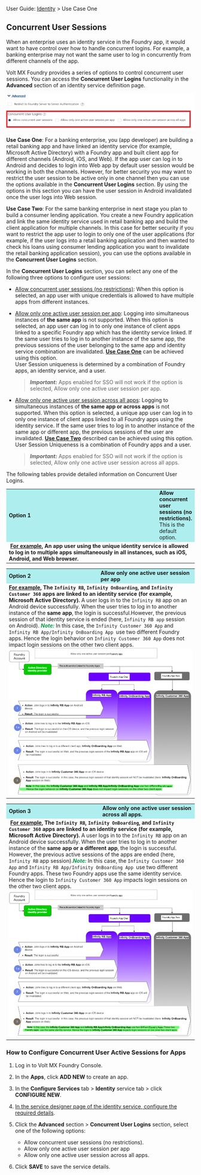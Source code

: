                                 

User Guide: [Identity](Identity.md) > Use Case One

Concurrent User Sessions
------------------------

When an enterprise uses an identity service in the Foundry app, it would want to have control over how to handle concurrent logins. For example, a banking enterprise may not want the same user to log in concurrently from different channels of the app.

Volt MX  Foundry provides a series of options to control concurrent user sessions. You can access the **Concurrent User Logins** functionality in the **Advanced** section of an identity service definition page.

![](Resources/Images/UserSessionimage1_711x138.png)

**Use Case One**: For a banking enterprise, you (app developer) are building a retail banking app and have linked an identity service (for example, Microsoft Active Directory) with a Foundry app and built client app for different channels (Android, iOS, and Web). If the app user can log in to Android and decides to login into Web app by default user session would be working in both the channels. However, for better security you may want to restrict the user session to be active only in one channel then you can use the options available in the **Concurrent User Logins** section. By using the options in this section you can have the user session in Android invalidated once the user logs into Web session.

**Use Case Two**: For the same banking enterprise in next stage you plan to build a consumer lending application. You create a new Foundry application and link the same identity service used in retail banking app and build the client application for multiple channels. In this case for better security if you want to restrict the app user to login to only one of the user applications (for example, if the user logs into a retail banking application and then wanted to check his loans using consumer lending application you want to invalidate the retail banking application session), you can use the options available in the **Concurrent User Logins** section.

In the **Concurrent User Logins** section, you can select any one of the following three options to configure user sessions:

*   [Allow concurrent user sessions (no restrictions)](#Option1): When this option is selected, an app user with unique credentials is allowed to have multiple apps from different instances.
*   [Allow only one active user session per app](#Option2): Logging into simultaneous instances of **the same app** is not supported. When this option is selected, an app user can log in to only one instance of client apps linked to a specific Foundry app which has the identity service linked. If the same user tries to log in to another instance of the same app, the previous sessions of the user belonging to the same app and identity service combination are invalidated. **[Use Case One](#Usecase1)** can be achieved using this option.  
    User Session uniqueness is determined by a combination of Foundry apps, an identity service, and a user.
    
    > **_Important:_** Apps enabled for SSO will not work if the option is selected, Allow only one active user session per app.
    
*   [Allow only one active user session across all apps](#Option3): Logging to simultaneous instances of **the same app or across apps** is not supported. When this option is selected, a unique app user can log in to only one instance of client apps linked to all Foundry apps using the identity service. If the same user tries to log in to another instance of the same app or different app, the previous sessions of the user are invalidated. **[**Use Case Two**](#Usecase2)** described can be achieved using this option.  
    User Session Uniqueness is a combination of Foundry apps and a user.
    
    > **_Important:_** Apps enabled for SSO will not work if the option is selected, Allow only one active user session across all apps.
    

The following tables provide detailed information on Concurrent User Logins.

<table style="mc-table-style: url('Resources/TableStyles/Basic.css');width: 100%;" class="TableStyle-Basic" cellspacing="0"><colgroup><col class="TableStyle-Basic-Column-Column1" style="width: 487px;"> <col class="TableStyle-Basic-Column-Column1"></colgroup><tbody><tr class="TableStyle-Basic-Body-Body1"><td class="TableStyle-Basic-BodyE-Column1-Body1" style="font-weight: bold;background-color: #afeeee;"><a name="Option1"></a>Option 1</td><td class="TableStyle-Basic-BodyD-Column1-Body1" style="background-color: #afeeee;"><b>Allow concurrent user sessions (no restrictions).</b> This is the default option.</td></tr><tr class="TableStyle-Basic-Body-Body1"><td class="TableStyle-Basic-BodyA-Column1-Body1" style="font-weight: bold;" colspan="2">&nbsp;<u>For example</u>, An app user using the unique identity service is allowed to log in to multiple apps simultaneously in all instances, such as iOS, Android, and Web browser.</td></tr></tbody></table>

<table style="mc-table-style: url]('Resources/TableStyles/Basic.css');" class="TableStyle-Basic" cellspacing="0"><colgroup><col class="TableStyle-Basic-Column-Column1" style="width: 479px;"> <col class="TableStyle-Basic-Column-Column1" style="width: 500px;"></colgroup><tbody><tr class="TableStyle-Basic-Body-Body1"><td class="TableStyle-Basic-BodyE-Column1-Body1" style="font-weight: bold;background-color: #afeeee;"><a name="Option2"></a>Option 2</td><td class="TableStyle-Basic-BodyD-Column1-Body1" style="background-color: #afeeee;"><b>Allow only one active user session per app</b></td></tr><tr class="TableStyle-Basic-Body-Body1"><td class="TableStyle-Basic-BodyA-Column1-Body1" style="font-weight: bold;" colspan="2"><u>For example</u>, The <code class="codefirst">Infinity RB</code>, <code class="codefirst">Infinity OnBoarding</code>, and <code class="codefirst">Infinity Customer 360</code> apps are linked to an identity service (for example, Microsoft Active Directory). <span style="font-weight: normal;">A user logs in to the <code class="codefirst">Infinity RB</code> app on an Android device successfully. When the user tries to log in to another instance of the <b>same app</b>, the login is successful.<b></b>However, the previous session of that identity service is ended (here, <code class="codefirst">Infinity RB app</code> session on Android).</span><b> </b><span class="autonumber"><span><b><i><span style="color: #0a9c4a;" class="mcFormatColor">Note: </span></i></b></span></span><b><span style="font-weight: normal;">In this case, the <code class="codefirst">Infinity Customer 360 App</code> and <code class="codefirst">Infinity RB App/Infinity OnBoarding App </code>use two different Foundry apps. Hence the login behavior on <code class="codefirst">Infinity Customer 360 App</code> does not impact login sessions on the other two client apps.</span></b> &nbsp; <img src="Resources/Images/UserSessionApp2_953x769.png" alt="Allow only one active user session per app. An app user with one identity provider can log into only one instance of the app. Logging to simultaneous instances of the same app is restricted." style="width: 953;height: 769;" data-mc-conditions="Default.md5 Only"></td></tr></tbody></table>

<table style="mc-table-style: url]('Resources/TableStyles/Basic.css');" class="TableStyle-Basic" cellspacing="0"><colgroup><col class="TableStyle-Basic-Column-Column1" style="width: 496px;"> <col class="TableStyle-Basic-Column-Column1" style="width: 496px;"></colgroup><tbody><tr class="TableStyle-Basic-Body-Body1"><td class="TableStyle-Basic-BodyE-Column1-Body1" style="font-weight: bold;background-color: #afeeee;"><a name="Option3"></a>Option 3</td><td class="TableStyle-Basic-BodyD-Column1-Body1" style="background-color: #afeeee;"><b>Allow only one active user session across all apps.</b></td></tr><tr class="TableStyle-Basic-Body-Body1"><td class="TableStyle-Basic-BodyA-Column1-Body1" style="font-weight: bold;" colspan="2">&nbsp;<u>For example</u>, The <code class="codefirst">Infinity RB</code>, <code class="codefirst">Infinity OnBoarding</code>, and <code class="codefirst">Infinity Customer 360</code> apps are linked to an identity service (for example, Microsoft Active Directory). <span style="font-weight: normal;">A user logs in to the <code class="codefirst">Infinity RB</code> app on an Android device successfully. When the user tries to log in to another instance of the <b>same app or a different app</b>, the login is successful. However, the previous active sessions of the apps are ended (here, <code class="codefirst">Infinity RB</code> app session).</span><span class="autonumber"><span><b><i><span style="color: #0a9c4a;" class="mcFormatColor">Note: </span></i></b></span></span><span style="font-weight: normal;">In this case, the <code class="codefirst">Infinity Customer 360 App</code> and <code class="codefirst">Infinity RB App/Infinity OnBoarding App </code>use two different Foundry apps. These two Foundry apps use the same identity service. Hence the login to <code class="codefirst">Infinity Customer 360 App</code> impacts login sessions on the other two client apps.</span>&nbsp;<img src="Resources/Images/UserSessionApp3_949x775.png" alt="Allow only one active user session across all apps. " style="width: 949;height: 775;" data-mc-conditions="Default.md5 Only"></td></tr></tbody></table>

### How to Configure Concurrent User Active Sessions for Apps

1.  Log in to Volt MX Foundry Console.
2.  In the **Apps**, click **ADD NEW** to create an app.
    
3.  In the **Configure Services** tab > **Identity** service tab > click **CONFIGURE NEW**. 
4.  [In the service designer page of the identity service, configure the required details](ConfigureIdentiryService.md).
5.  Click the **Advanced** section > **Concurrent User Logins** section, select one of the following options:
    *   Allow concurrent user sessions (no restrictions).
    *   Allow only one active user session per app
    *   Allow only one active user session across all apps.
6.  Click **SAVE** to save the service details.
